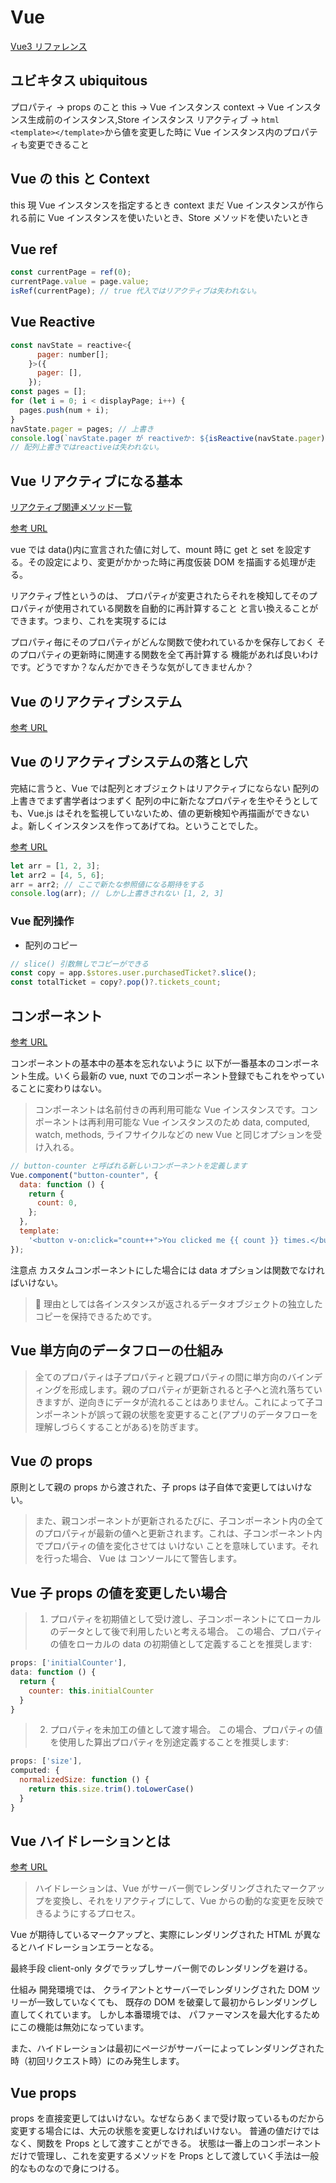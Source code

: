 # Vue

[Vue3 リファレンス](https://v3.ja.vuejs.org/)

## ユビキタス ubiquitous

プロパティ → props のこと
this → Vue インスタンス
context → Vue インスタンス生成前のインスタンス,Store インスタンス
リアクティブ → `html <template></template>`から値を変更した時に Vue インスタンス内のプロパティも変更できること

## Vue の this と Context

this 現 Vue インスタンスを指定するとき
context まだ Vue インスタンスが作られる前に Vue インスタンスを使いたいとき、Store メソッドを使いたいとき

## Vue ref

```js
const currentPage = ref(0);
currentPage.value = page.value;
isRef(currentPage); // true 代入ではリアクティブは失われない。
```

## Vue Reactive

```js
const navState = reactive<{
      pager: number[];
    }>({
      pager: [],
    });
const pages = [];
for (let i = 0; i < displayPage; i++) {
  pages.push(num + i);
}
navState.pager = pages; // 上書き
console.log(`navState.pager が reactiveか: ${isReactive(navState.pager)}`); // true
// 配列上書きではreactiveは失われない。
```

## Vue リアクティブになる基本

[リアクティブ関連メソッド一覧](https://qiita.com/ryo2132/items/6dc51ede8082dea75812)

[参考 URL](https://qiita.com/neutron63zf/items/506c7493a53cea44860e#vue-next%E3%81%AE%E3%83%AA%E3%82%A2%E3%82%AF%E3%83%86%E3%82%A3%E3%83%96%E3%82%B7%E3%82%B9%E3%83%86%E3%83%A0)

vue では data()内に宣言された値に対して、mount 時に get と set を設定する。その設定により、変更がかかった時に再度仮装 DOM を描画する処理が走る。

リアクティブ性というのは、
プロパティが変更されたらそれを検知してそのプロパティが使用されている関数を自動的に再計算すること
と言い換えることができます。つまり、これを実現するには

プロパティ毎にそのプロパティがどんな関数で使われているかを保存しておく
そのプロパティの更新時に関連する関数を全て再計算する
機能があれば良いわけです。どうですか？なんだかできそうな気がしてきませんか？

## Vue のリアクティブシステム

[参考 URL](https://mya-ake.com/posts/vue-composition-api-columns/)

## Vue のリアクティブシステムの落とし穴

完結に言うと、Vue では配列とオブジェクトはリアクティブにならない
配列の上書きでまず書学者はつまずく
配列の中に新たなプロパティを生やそうとしても、Vue.js はそれを監視していないため、値の更新検知や再描画ができないよ。新しくインスタンスを作ってあげてね。ということでした。

[参考 URL](https://blog.3streamer.net/vue-js/howtochange-array-812/)

```js
let arr = [1, 2, 3];
let arr2 = [4, 5, 6];
arr = arr2; // ここで新たな参照値になる期待をする
console.log(arr); // しかし上書きされない [1, 2, 3]
```

### Vue 配列操作

- 配列のコピー

```js
// slice() 引数無しでコピーができる
const copy = app.$stores.user.purchasedTicket?.slice();
const totalTicket = copy?.pop()?.tickets_count;
```

## コンポーネント

[参考 URL](https://jp.vuejs.org/v2/guide/components-props.html#%E3%83%97%E3%83%AD%E3%83%91%E3%83%86%E3%82%A3%E3%81%AE%E5%9E%8B)

コンポーネントの基本中の基本を忘れないように
以下が一番基本のコンポーネント生成。いくら最新の vue, nuxt でのコンポーネント登録でもこれをやっていることに変わりはない。

> コンポーネントは名前付きの再利用可能な Vue インスタンスです。コンポーネントは再利用可能な Vue インスタンスのため data, computed, watch, methods, ライフサイクルなどの new Vue と同じオプションを受け入れる。

```js
// button-counter と呼ばれる新しいコンポーネントを定義します
Vue.component("button-counter", {
  data: function () {
    return {
      count: 0,
    };
  },
  template:
    '<button v-on:click="count++">You clicked me {{ count }} times.</button>',
});
```

注意点
カスタムコンポーネントにした場合には data オプションは関数でなければいけない。

>  理由としては各インスタンスが返されるデータオブジェクトの独立したコピーを保持できるためです。

## Vue 単方向のデータフローの仕組み

> 全てのプロパティは子プロパティと親プロパティの間に単方向のバインディングを形成します。親のプロパティが更新されると子へと流れ落ちていきますが、逆向きにデータが流れることはありません。これによって子コンポーネントが誤って親の状態を変更すること(アプリのデータフローを理解しづらくすることがある)を防ぎます。

## Vue の props

原則として親の props から渡された、子 props は子自体で変更してはいけない。

> また、親コンポーネントが更新されるたびに、子コンポーネント内の全てのプロパティが最新の値へと更新されます。これは、子コンポーネント内でプロパティの値を変化させては いけない ことを意味しています。それを行った場合、 Vue は コンソールにて警告します。

## Vue 子 props の値を変更したい場合

> 1. プロパティを初期値として受け渡し、子コンポーネントにてローカルのデータとして後で利用したいと考える場合。 この場合、プロパティの値をローカルの data の初期値として定義することを推奨します:

```js
props: ['initialCounter'],
data: function () {
  return {
    counter: this.initialCounter
  }
}
```

> 2. プロパティを未加工の値として渡す場合。 この場合、プロパティの値を使用した算出プロパティを別途定義することを推奨します:

```js
props: ['size'],
computed: {
  normalizedSize: function () {
    return this.size.trim().toLowerCase()
  }
}
```

## Vue ハイドレーションとは

[参考 URL](https://zenn.dev/00_/articles/c5130802d384b8238e4c)

> ハイドレーションは、Vue がサーバー側でレンダリングされたマークアップを変換し、それをリアクティブにして、Vue からの動的な変更を反映できるようにするプロセス。

Vue が期待しているマークアップと、実際にレンダリングされた HTML が異なるとハイドレーションエラーとなる。

最終手段
client-only タグでラップしサーバー側でのレンダリングを避ける。

仕組み
開発環境では、
クライアントとサーバーでレンダリングされた DOM ツリーが一致していなくても、
既存の DOM を破棄して最初からレンダリングし直してくれています。
しかし本番環境では、
パファーマンスを最大化するためにこの機能は無効になっています。

また、ハイドレーションは最初にページがサーバーによってレンダリングされた時（初回リクエスト時）にのみ発生します。

## Vue props

props を直接変更してはいけない。なぜならあくまで受け取っているものだから
変更する場合には、大元の状態を変更しなければいけない。
普通の値だけではなく、関数を Props として渡すことができる。
状態は一番上のコンポーネントだけで管理し、これを変更するメソッドを Props として渡していく手法は一般的なものなので身につける。
